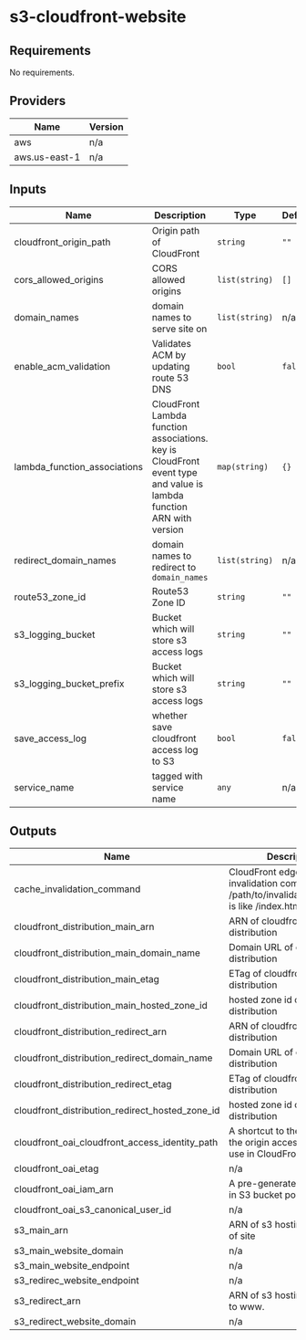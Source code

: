 # s3-cloudfront-website
## Requirements

No requirements.

## Providers

| Name | Version |
|------|---------|
| aws | n/a |
| aws.us-east-1 | n/a |

## Inputs

| Name | Description | Type | Default | Required |
|------|-------------|------|---------|:--------:|
| cloudfront\_origin\_path | Origin path of CloudFront | `string` | `""` | no |
| cors\_allowed\_origins | CORS allowed origins | `list(string)` | `[]` | no |
| domain\_names | domain names to serve site on | `list(string)` | n/a | yes |
| enable\_acm\_validation | Validates ACM by updating route 53 DNS | `bool` | `false` | no |
| lambda\_function\_associations | CloudFront Lambda function associations. key is CloudFront event type and value is lambda function ARN with version | `map(string)` | `{}` | no |
| redirect\_domain\_names | domain names to redirect to `domain_names` | `list(string)` | n/a | yes |
| route53\_zone\_id | Route53 Zone ID | `string` | `""` | no |
| s3\_logging\_bucket | Bucket which will store s3 access logs | `string` | `""` | no |
| s3\_logging\_bucket\_prefix | Bucket which will store s3 access logs | `string` | `""` | no |
| save\_access\_log | whether save cloudfront access log to S3 | `bool` | `false` | no |
| service\_name | tagged with service name | `any` | n/a | yes |

## Outputs

| Name | Description |
|------|-------------|
| cache\_invalidation\_command | CloudFront edge cache invalidation command. /path/to/invalidation/resource is like /index.html /error.html |
| cloudfront\_distribution\_main\_arn | ARN of cloudfront distribution |
| cloudfront\_distribution\_main\_domain\_name | Domain URL of cloudfront distribution |
| cloudfront\_distribution\_main\_etag | ETag of cloudfront distribution |
| cloudfront\_distribution\_main\_hosted\_zone\_id | hosted zone id of cloudfront distribution |
| cloudfront\_distribution\_redirect\_arn | ARN of cloudfront distribution |
| cloudfront\_distribution\_redirect\_domain\_name | Domain URL of cloudfront distribution |
| cloudfront\_distribution\_redirect\_etag | ETag of cloudfront distribution |
| cloudfront\_distribution\_redirect\_hosted\_zone\_id | hosted zone id of cloudfront distribution |
| cloudfront\_oai\_cloudfront\_access\_identity\_path | A shortcut to the full path for the origin access identity to use in CloudFront |
| cloudfront\_oai\_etag | n/a |
| cloudfront\_oai\_iam\_arn | A pre-generated ARN for use in S3 bucket policies |
| cloudfront\_oai\_s3\_canonical\_user\_id | n/a |
| s3\_main\_arn | ARN of s3 hosting index.html of site |
| s3\_main\_website\_domain | n/a |
| s3\_main\_website\_endpoint | n/a |
| s3\_redirec\_website\_endpoint | n/a |
| s3\_redirect\_arn | ARN of s3 hosting redirection to www. |
| s3\_redirect\_website\_domain | n/a |

